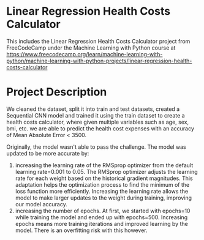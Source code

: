 # Linear Regression Health Costs Calculator
This includes the Linear Regression Health Costs Calculator project from FreeCodeCamp under the Machine Learning with Python course at https://www.freecodecamp.org/learn/machine-learning-with-python/machine-learning-with-python-projects/linear-regression-health-costs-calculator

# Project Description
We cleaned the dataset, split it into train and test datasets, created a Sequential CNN model and trained it using the train dataset to create a health costs calculator, where given multiple variables such as age, sex, bmi, etc. we are able to predict the health cost expenses with an accuracy of Mean Absolute Error < 3500.

Originally, the model wasn't able to pass the challenge. The model was updated to be more accurate by:
1. increasing the learning rate of the RMSprop optimizer from the default learning rate=0.001 to 0.05. The RMSprop optimizer adjusts the learning rate for each weight based on the historical gradient magnitudes. This adaptation helps the optimization process to find the minimum of the loss function more efficiently. Increasing the learning rate allows the model to make larger updates to the weight during training, improving our model accuracy.
2. increasing the number of epochs. At first, we started with epochs=10 while training the model and ended up with epochs=500. Increasing epochs means more training iterations and improved learning by the model. There is an overfitting risk with this however.

